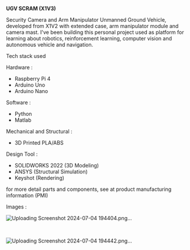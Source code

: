 **UGV SCRAM (X1V3)** <br>

Security Camera and Arm Manipulator Unmanned Ground Vehicle, developed from X1V2 with extended case, arm manipulator module and camera mast. I've been building this personal project used as platform for learning about robotics, reinforcement learning, computer vision and autonomous vehicle and navigation.<br>

Tech stack used <br>

Hardware :
- Raspberry Pi 4 <br>
- Arduino Uno <br>
- Arduino Nano <br>

Software :
- Python <br>
- Matlab <br>

Mechanical and Structural : <br>
- 3D Printed PLA/ABS <br>

Design Tool :
- SOLIDWORKS 2022 (3D Modeling)
- ANSYS (Structural Simulation)
- Keyshot (Rendering)

for more detail parts and components, see at product manufacturing information (PMI)

Images : <br>

![Uploading Screenshot 2024-07-04 194404.png…]()

<br>

![Uploading Screenshot 2024-07-04 194442.png…]()
